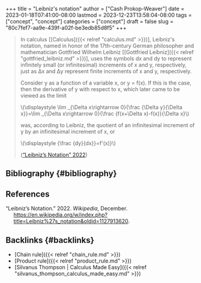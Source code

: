 +++
title = "Leibniz's notation"
author = ["Cash Prokop-Weaver"]
date = 2023-01-18T07:41:00-08:00
lastmod = 2023-12-23T13:58:04-08:00
tags = ["concept", "concept"]
categories = ["concept"]
draft = false
slug = "80c7fef7-aa9e-439f-a02f-be3edb85d8f5"
+++

> In calculus [[Calculus]({{< relref "calculus.md" >}})], Leibniz's notation, named in honor of the 17th-century German philosopher and mathematician Gottfried Wilhelm Leibniz [[Gottfried Leibniz]({{< relref "gottfried_leibniz.md" >}})], uses the symbols dx and dy to represent infinitely small (or infinitesimal) increments of x and y, respectively, just as Δx and Δy represent finite increments of x and y, respectively.
>
> Consider y as a function of a variable x, or y = f(x). If this is the case, then the derivative of y with respect to x, which later came to be viewed as the limit
>
> \\(\displaystyle \lim \_{\Delta x\rightarrow 0}{\frac {\Delta y}{\Delta x}}=\lim \_{\Delta x\rightarrow 0}{\frac {f(x+\Delta x)-f(x)}{\Delta x}\\)
>
> was, according to Leibniz, the quotient of an infinitesimal increment of y by an infinitesimal increment of x, or
>
> \\(\displaystyle {\frac {dy}{dx}}=f'(x)}\\)
>
> (<a href="#citeproc_bib_item_1">“Leibniz’s Notation” 2022</a>)


## Bibliography {#bibliography}

## References

<style>.csl-entry{text-indent: -1.5em; margin-left: 1.5em;}</style><div class="csl-bib-body">
  <div class="csl-entry"><a id="citeproc_bib_item_1"></a>“Leibniz’s Notation.” 2022. <i>Wikipedia</i>, December. <a href="https://en.wikipedia.org/w/index.php?title=Leibniz%27s_notation&oldid=1127913620">https://en.wikipedia.org/w/index.php?title=Leibniz%27s_notation&#38;oldid=1127913620</a>.</div>
</div>



## Backlinks {#backlinks}

-   [Chain rule]({{< relref "chain_rule.md" >}})
-   [Product rule]({{< relref "product_rule.md" >}})
-   [Silvanus Thompson | Calculus Made Easy]({{< relref "silvanus_thompson_calculus_made_easy.md" >}})
